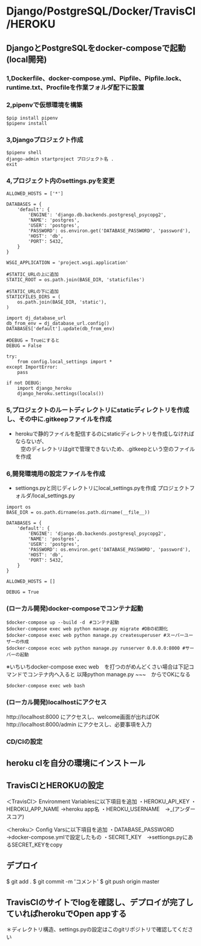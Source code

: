 # Django/PostgreSQL/Docker/TravisCI/HEROKU
## DjangoとPostgreSQLをdocker-composeで起動(local開発)

### 1,Dockerfile、docker-compose.yml、Pipfile、Pipfile.lock、runtime.txt、Procfileを作業フォルダ配下に設置

### 2,pipenvで仮想環境を構築
```
$pip install pipenv
$pipenv install
```

### 3,Djangoプロジェクト作成
```
$pipenv shell
django-admin startproject プロジェクト名 .
exit
```

### 4,プロジェクト内のsettings.pyを変更
```
ALLOWED_HOSTS = ['*']

DATABASES = {
    'default': {
        'ENGINE': 'django.db.backends.postgresql_psycopg2',
        'NAME': 'postgres',
        'USER': 'postgres',
        'PASSWORD': os.environ.get('DATABASE_PASSWORD', 'password'),
        'HOST': 'db',
        'PORT': 5432,
    }
}

WSGI_APPLICATION = 'project.wsgi.application'

#STATIC_URLの上に追加
STATIC_ROOT = os.path.join(BASE_DIR, 'staticfiles')

#STATIC_URLの下に追加
STATICFILES_DIRS = (
    os.path.join(BASE_DIR, 'static'),
)

import dj_database_url
db_from_env = dj_database_url.config()
DATABASES['default'].update(db_from_env)

#DEBUG = Trueにすると
DEBUG = False

try:
    from config.local_settings import *
except ImportError:
    pass

if not DEBUG:
    import django_heroku
    django_heroku.settings(locals())
```
### 5,プロジェクトのルートディレクトリにstaticディレクトリを作成し、その中に.gitkeepファイルを作成
- herokuで静的ファイルを配信するのにstaticディレクトリを作成しなければならないが、<br>
　空のディレクトリはgitで管理できないため、.gitkeepという空のファイルを作成
 
### 6,開発環境用の設定ファイルを作成
- settiongs.pyと同じディレクトリにlocal_settings.pyを作成
プロジェクトフォルダ/local_settings.py
```
import os
BASE_DIR = os.path.dirname(os.path.dirname(__file__))

DATABASES = {
    'default': {
        'ENGINE': 'django.db.backends.postgresql_psycopg2',
        'NAME': 'postgres',
        'USER': 'postgres',
        'PASSWORD': os.environ.get('DATABASE_PASSWORD', 'password'),
        'HOST': 'db',
        'PORT': 5432,
    }
}

ALLOWED_HOSTS = []

DEBUG = True

```

### (ローカル開発)docker-composeでコンテナ起動
```
$docker-compose up --build -d　#コンテナ起動
$docker-compose exec web python manage.py migrate #DBの初期化
$docker-compose exec web python manage.py createsuperuser #スーパーユーザーの作成
$docker-compose ecec web python manage.py runserver 0.0.0.0:8000 #サーバーの起動
```
※いちいちdocker-compose exec web　を打つのがめんどくさい場合は下記コマンドでコンテナ内へ入ると
以降python manage.py ~~~　からでOKになる
```
$docker-compose exec web bash
```
### (ローカル開発)localhostにアクセス
http://localhost:8000 にアクセスし、welcome画面が出ればOK
http://localhost:8000/admin にアクセスし、必要事項を入力

### CD/CIの設定
## heroku clを自分の環境にインストール
## TravisCIとHEROKUの設定
＜TravisCI＞
Environment Variablesに以下項目を追加
・HEROKU_API_KEY 
・HEROKU_APP_NAME →heroku app名
・HEROKU_USERNAME　→_(アンダースコア)

＜heroku＞
Config Varsに以下項目を追加
・DATABASE_PASSWORD →docker-compose.ymlで設定したもの
・SECRET_KEY　→settiongs.pyにあるSECRET_KEYをcopy

## デプロイ
$ git add .
$ git commit -m 'コメント'
$ git push origin master

## TravisCIのサイトでlogを確認し、デプロイが完了していればherokuでOpen appする


＊ディレクトリ構造、settings.pyの設定はこのgitリポジトリで確認してください



